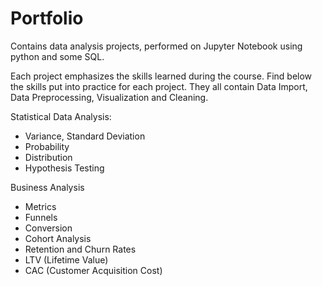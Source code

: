 # Portfolio
Contains data analysis projects, performed on Jupyter Notebook using python and some SQL.

Each project emphasizes the skills learned during the course. Find below the skills put into practice for each project. They all contain Data Import, Data Preprocessing, Visualization and Cleaning.

Statistical Data Analysis:
 - Variance, Standard Deviation
 - Probability
 - Distribution
 - Hypothesis Testing

Business Analysis
- Metrics
- Funnels
- Conversion
- Cohort Analysis
- Retention and Churn Rates
- LTV (Lifetime Value)
- CAC (Customer Acquisition Cost)
